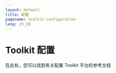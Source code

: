 ```yaml
---
layout: default
title: 配置
pagename: toolkit-configuration
lang: zh_CN
---
```


# Toolkit 配置

在此处，您可以找到有关配置 Toolkit 平台的参考文档
